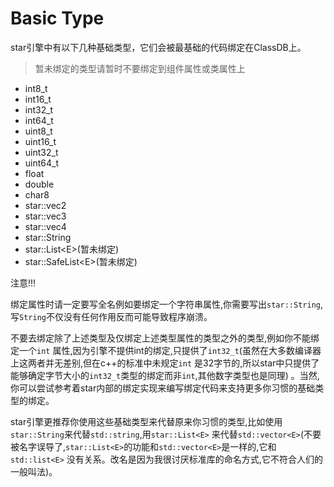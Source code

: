 # Basic Type

star引擎中有以下几种基础类型，它们会被最基础的代码绑定在ClassDB上。
> 暂未绑定的类型请暂时不要绑定到组件属性或类属性上

- int8_t
- int16_t
- int32_t
- int64_t
- uint8_t
- uint16_t
- uint32_t
- uint64_t
- float
- double
- char8
- star::vec2
- star::vec3
- star::vec4
- star::String
- star::List\<E>(暂未绑定)
- star::SafeList\<E>(暂未绑定)

注意!!!

绑定属性时请一定要写全名例如要绑定一个字符串属性,你需要写出`star::String`,写`String`不仅没有任何作用反而可能导致程序崩溃。

不要去绑定除了上述类型及仅绑定上述类型属性的类型之外的类型,例如你不能绑定一个`int`
属性,因为引擎不提供int的绑定,只提供了`int32_t`(虽然在大多数编译器上这两者并无差别,但在c++的标准中未规定`int`
是32字节的,所以star中只提供了能够确定字节大小的`int32_t`类型的绑定而非`int`,其他数字类型也是同理)
。当然,你可以尝试参考着star内部的绑定实现来编写绑定代码来支持更多你习惯的基础类型的绑定。

star引擎更推荐你使用这些基础类型来代替原来你习惯的类型,比如使用`star::String`来代替`std::string`,用`star::List<E>`
来代替`std::vector<E>`(不要被名字误导了,`star::List<E>`的功能和`std::vector<E>`是一样的,它和`std::list<E>`
没有关系。改名是因为我很讨厌标准库的命名方式,它不符合人们的一般叫法)。